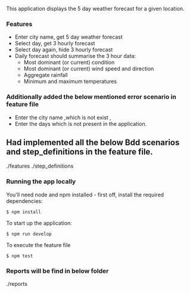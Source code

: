 This application displays the 5 day weather forecast for a given location.

### Features

* Enter city name, get 5 day weather forecast
* Select day, get 3 hourly forecast
* Select day again, hide 3 hourly forecast
* Daily forecast should summarise the 3 hour data:
  * Most dominant (or current) condition
  * Most dominant (or current) wind speed and direction
  * Aggregate rainfall
  * Minimum and maximum temperatures

### Additionally added the below mentioned error scenario in feature file
* Enter the city name ,which is not exist ,
* Enter the days which is not present in the application.

## Had implemented all the below Bdd scenarios and step_definitions in the feature file.
./features
./step_definitions


### Running the app locally

You'll need node and npm installed - first off, install the required dependencies:

    $ npm install

To start up the application:

    $ npm run develop

To execute the feature file
  
    $ npm test



### Reports will be find in below folder
./reports